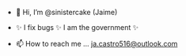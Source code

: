 - 👋 Hi, I’m @sinistercake (Jaime)

- ✨ I fix bugs ✨ I am the government ✨

- 📫 How to reach me ... ja.castro516@outlook.com 

<!---
sinistercake/sinistercake is a ✨ special ✨ repository because its `README.md` (this file) appears on your GitHub profile.
You can click the Preview link to take a look at your changes.
--->
